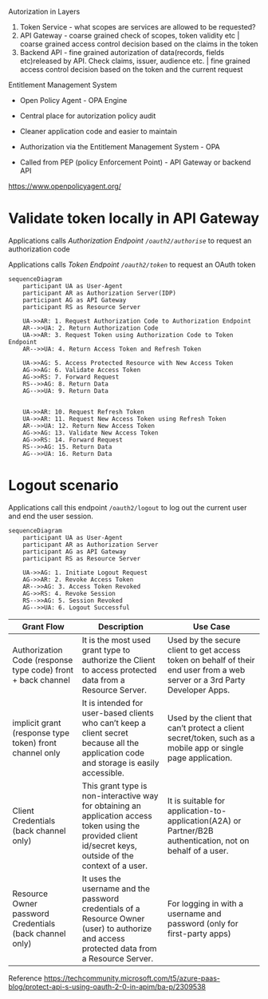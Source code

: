 Autorization in Layers

1. Token Service - what scopes are services are allowed to be requested?
2. API Gateway - coarse grained check of scopes, token validity etc | coarse grained access control decision based on the claims in the token
3. Backend API - fine grained autorization of data(records, fields etc)released by API. Check claims, issuer, audience etc. | fine grained access control decision based on the token and the current request

Entitlement Management System 
- Open Policy Agent - OPA Engine
- Central place for autorization policy audit
- Cleaner application code and easier to maintain

- Authorization via the Entitlement Management System - OPA
- Called from PEP (policy Enforcement Point) - API Gateway or backend API 

https://www.openpolicyagent.org/




# Validate token locally in API Gateway

Applications calls *Authorization Endpoint <code>/oauth2/authorise</code>* to request an authorization code

Applications calls *Token Endpoint <code>/oauth2/token</code>* to request an OAuth token

```mermaid
sequenceDiagram
    participant UA as User-Agent
    participant AR as Authorization Server(IDP)
    participant AG as API Gateway
    participant RS as Resource Server

    UA->>AR: 1. Request Authorization Code to Authorization Endpoint
    AR-->>UA: 2. Return Authorization Code
    UA->>AR: 3. Request Token using Authorization Code to Token Endpoint
    AR-->>UA: 4. Return Access Token and Refresh Token

    UA->>AG: 5. Access Protected Resource with New Access Token
    AG->>AG: 6. Validate Access Token
    AG->>RS: 7. Forward Request
    RS-->>AG: 8. Return Data
    AG-->>UA: 9. Return Data


    UA->>AR: 10. Request Refresh Token
    UA->>AR: 11. Request New Access Token using Refresh Token
    AR-->>UA: 12. Return New Access Token
    AG->>AG: 13. Validate New Access Token
    AG->>RS: 14. Forward Request
    RS-->>AG: 15. Return Data
    AG-->>UA: 16. Return Data
```

# Logout scenario
Applications call this endpoint <code>/oauth2/logout</code> to log out the current user and end the user session.

```mermaid
sequenceDiagram
    participant UA as User-Agent
    participant AR as Authorization Server
    participant AG as API Gateway
    participant RS as Resource Server

    UA->>AG: 1. Initiate Logout Request
    AG->>AR: 2. Revoke Access Token
    AR-->>AG: 3. Access Token Revoked
    AG->>RS: 4. Revoke Session
    RS-->>AG: 5. Session Revoked
    AG-->>UA: 6. Logout Successful

```


| Grant Flow | Description | Use Case |
| --- | --- | --- |
| Authorization Code (response type code) front + back channel| It is the most used grant type to authorize the Client to access protected data from a Resource Server. | Used by the secure client to get access token on behalf of their end user from a web server or a 3rd Party Developer Apps. |
| implicit grant (response type token) front channel only| It is intended for user-based clients who can’t keep a client secret because all the application code and storage is easily accessible. | Used by the client that can’t protect a client secret/token, such as a mobile app or single page application. |
| Client Credentials (back channel only) | This grant type is non-interactive way for obtaining an application access token using the provided client id/secret keys, outside of the context of a user. | It is suitable for application-to-application(A2A) or Partner/B2B authentication, not on behalf of a user.|
| Resource Owner password Credentials (back channel only)| It uses the username and the password credentials of a Resource Owner (user) to authorize and access protected data from a Resource Server. | For logging in with a username and password (only for first-party apps) |

Reference
https://techcommunity.microsoft.com/t5/azure-paas-blog/protect-api-s-using-oauth-2-0-in-apim/ba-p/2309538

